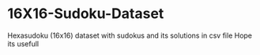 # 16X16-Sudoku-Dataset
Hexasudoku (16x16) dataset with sudokus and its solutions in csv file
Hope its usefull
